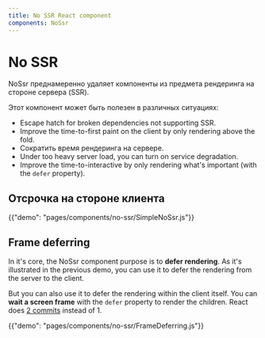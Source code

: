 ```yaml
---
title: No SSR React component
components: NoSsr
---
```


# No SSR

<p class="description">NoSsr преднамеренно удаляет компоненты из предмета рендеринга на стороне сервера (SSR).</p>

Этот компонент может быть полезен в различных ситуациях:

- Escape hatch for broken dependencies not supporting SSR.
- Improve the time-to-first paint on the client by only rendering above the fold.
- Сократить время рендеринга на сервере.
- Under too heavy server load, you can turn on service degradation.
- Improve the time-to-interactive by only rendering what's important (with the `defer` property).

## Отсрочка на стороне клиента

{{"demo": "pages/components/no-ssr/SimpleNoSsr.js"}}

## Frame deferring

In it's core, the NoSsr component purpose is to **defer rendering**. As it's illustrated in the previous demo, you can use it to defer the rendering from the server to the client.

But you can also use it to defer the rendering within the client itself. You can **wait a screen frame** with the `defer` property to render the children. React does [2 commits](https://reactjs.org/web-app/strict-mode.html#detecting-unexpected-side-effects) instead of 1.

{{"demo": "pages/components/no-ssr/FrameDeferring.js"}}